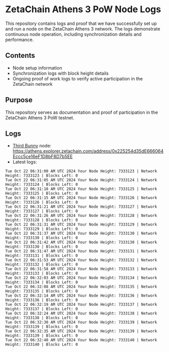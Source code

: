 # ZetaChain Athens 3 PoW Node Logs
This repository contains logs and proof that we have successfully set up and run a node on the ZetaChain Athens 3 network. The logs demonstrate continuous node operation, including synchronization details and performance.

## Contents
- Node setup information
- Synchronization logs with block height details
- Ongoing proof of work logs to verify active participation in the ZetaChain network

## Purpose
This repository serves as documentation and proof of participation in the ZetaChain Athens 3 PoW testnet.

## Logs

- [Third Bunny](https://thirdbunny.xyz/) node: https://athens.explorer.zetachain.com/address/0x225254d35dE666064Eccc5ce16eF1D8bF8D7b5EE
- Latest logs:
```
Tue Oct 22 06:31:00 AM UTC 2024 Your Node Height: 7333123 | Network Height: 7333123 | Blocks Left: 0
Tue Oct 22 06:31:05 AM UTC 2024 Your Node Height: 7333124 | Network Height: 7333124 | Blocks Left: 0
Tue Oct 22 06:31:10 AM UTC 2024 Your Node Height: 7333125 | Network Height: 7333125 | Blocks Left: 0
Tue Oct 22 06:31:15 AM UTC 2024 Your Node Height: 7333126 | Network Height: 7333126 | Blocks Left: 0
Tue Oct 22 06:31:21 AM UTC 2024 Your Node Height: 7333127 | Network Height: 7333127 | Blocks Left: 0
Tue Oct 22 06:31:26 AM UTC 2024 Your Node Height: 7333128 | Network Height: 7333128 | Blocks Left: 0
Tue Oct 22 06:31:31 AM UTC 2024 Your Node Height: 7333129 | Network Height: 7333129 | Blocks Left: 0
Tue Oct 22 06:31:37 AM UTC 2024 Your Node Height: 7333130 | Network Height: 7333130 | Blocks Left: 0
Tue Oct 22 06:31:42 AM UTC 2024 Your Node Height: 7333130 | Network Height: 7333130 | Blocks Left: 0
Tue Oct 22 06:31:47 AM UTC 2024 Your Node Height: 7333131 | Network Height: 7333131 | Blocks Left: 0
Tue Oct 22 06:31:53 AM UTC 2024 Your Node Height: 7333132 | Network Height: 7333132 | Blocks Left: 0
Tue Oct 22 06:31:58 AM UTC 2024 Your Node Height: 7333133 | Network Height: 7333133 | Blocks Left: 0
Tue Oct 22 06:32:03 AM UTC 2024 Your Node Height: 7333134 | Network Height: 7333134 | Blocks Left: 0
Tue Oct 22 06:32:08 AM UTC 2024 Your Node Height: 7333135 | Network Height: 7333135 | Blocks Left: 0
Tue Oct 22 06:32:14 AM UTC 2024 Your Node Height: 7333136 | Network Height: 7333136 | Blocks Left: 0
Tue Oct 22 06:32:19 AM UTC 2024 Your Node Height: 7333137 | Network Height: 7333137 | Blocks Left: 0
Tue Oct 22 06:32:24 AM UTC 2024 Your Node Height: 7333138 | Network Height: 7333138 | Blocks Left: 0
Tue Oct 22 06:32:30 AM UTC 2024 Your Node Height: 7333139 | Network Height: 7333139 | Blocks Left: 0
Tue Oct 22 06:32:35 AM UTC 2024 Your Node Height: 7333139 | Network Height: 7333139 | Blocks Left: 0
Tue Oct 22 06:32:40 AM UTC 2024 Your Node Height: 7333140 | Network Height: 7333140 | Blocks Left: 0
```
